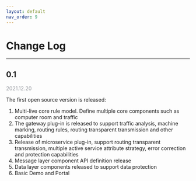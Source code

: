 ```yaml
---
layout: default
nav_order: 9
---
```

# Change Log

---

## 0.1
<span style="color:#999CA2;">2021.12.20</span>

The first open source version is released:

1. Multi-live core rule model. Define multiple core components such as computer room and traffic
2. The gateway plug-in is released to support traffic analysis, machine marking, routing rules, routing transparent transmission and other capabilities
3. Release of microservice plug-in, support routing transparent transmission, multiple active service attribute strategy, error correction and protection capabilities
4. Message layer component API definition release
5. Data layer components released to support data protection
6. Basic Demo and Portal